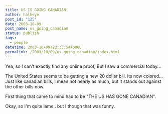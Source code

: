 ```yaml
---
title: US IS GOING CANADIAN!
author: halkeye
post_id: "125"
date: 2003-10-09
post_name: us_going_canadian
status: publish
tags:
  - people
datetime: 2003-10-09T22:33:54+0800
permalink: /2003/10/09/us_going_canadian/index.html
---
```


Yea, so I can't exactly find any online proof, But I saw a commercial today...

The United States seems to be getting a new 20 dollar bill. Its now colored... Just like canadian bills, I mean not nearly as much, but it stands out against the other bills now.

First thing that came to mind had to be "THE US HAS GONE CANADIAN".

  

Okay, so I'm quite lame.. but I though that was funny.